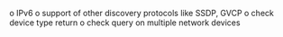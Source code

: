 o IPv6
o support of other discovery protocols like SSDP, GVCP
o check device type return
o check query on multiple network devices
